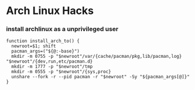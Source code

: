 # Arch Linux Hacks

### install archlinux as a unprivileged user 

```
function install_arch_to() {
  newroot=$1; shift
  pacman_args=("${@:-base}")
  mkdir -m 0755 -p "$newroot"/var/{cache/pacman/pkg,lib/pacman,log} "$newroot"/{dev,run,etc/pacman.d}
  mkdir -m 1777 -p "$newroot"/tmp
  mkdir -m 0555 -p "$newroot"/{sys,proc}
  unshare --fork -r --pid pacman -r "$newroot" -Sy "${pacman_args[@]}"
}
```

